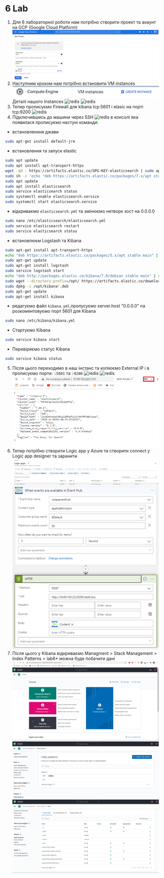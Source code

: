 # 6 Lab
  1. Для 6 лабораторної роботи нам потрібно створити проект та акаунт на GCP (Google Cloud Platform)
  ![redis](https://github.com/Opytko/NOSQL/blob/main/Screen/L6_1.png)
  2. Наступним кроком нам потрібно встановити VM instances 
  ![redis](https://github.com/Opytko/NOSQL/blob/main/Screen/L6_2.png)
     Деталі нашого Instances
  ![redis](https://github.com/Opytko/NOSQL/blob/main/Screenhttps://github.com/Opytko/NOSQL/blob/main/Screenhttps://github.com/Opytko/NOSQL/blob/main/Screenhttps://github.com/Opytko/NOSQL/blob/main/Screen/L6_4.png)
  ![redis](https://github.com/Opytko/NOSQL/blob/main/Screenhttps://github.com/Opytko/NOSQL/blob/main/Screenhttps://github.com/Opytko/NOSQL/blob/main/Screen/L6_4_1.png)
  3. Тепер прописуємо Firewall для kibana tcp:5601 і elasic на порті tcp:9200
  ![redis](https://github.com/Opytko/NOSQL/blob/main/Screenhttps://github.com/Opytko/NOSQL/blob/main/Screen/L6_3.png)
  4. Підключившись до машини через SSH
  ![redis](.https://github.com/Opytko/NOSQL/blob/main/Screen/L6_5.png)
  в консолі яка появилася прописуємо настуні команди:
     
   - встановленння джави
```sh
sudo apt-get install default-jre
```
   - встановлення та запуск elastic 
```sh
sudo apt update
sudo apt install apt-transport-https
wget -qO - https://artifacts.elastic.co/GPG-KEY-elasticsearch | sudo apt-key add -
sudo sh -c 'echo "deb https://artifacts.elastic.co/packages/7.x/apt stable main" > /etc/apt/sources.list.d/elastic-7.x.list'
sudo apt update
sudo apt install elasticsearch
sudo service elasticsearch status
sudo systemctl enable elasticsearch.service
sudo systemctl start elasticsearch.service
```
   - відкриваємо `elasticsearch.yml` та змінюємо нетворк хост на 0.0.0.0
```sh
sudo nano /etc/elasticsearch/elasticsearch.yml
sudo service elasticsearch restart
sudo service elasticsearch status
```
   - встановлюєм Logstash та Kibana
```sh
sudo apt-get install apt-transport-https
echo "deb https://artifacts.elastic.co/packages/5.x/apt stable main" | sudo tee -a /etc/apt/sources.list.d/elastic-5.x.list
sudo apt-get update
sudo apt-get install logstash
sudo service logstash start
echo "deb http://packages.elastic.co/kibana/7.0/debian stable main" | sudo tee -a /etc/apt/sources.list.d/kibana-7.0.x.list
sudo wget --directory-prefix=/opt/ https://artifacts.elastic.co/downloads/kibana/kibana-7.6.1-amd64.deb
sudo dpkg -i /opt/kibana*.deb
sudo apt-get update
sudo apt-get install kibana
```
   - редагуємо файл `kibana.yml`,пропусуємо server.host "0.0.0.0" nа розкоментовуємо порт 5601 для Kibana
```sh
sudo nano /etc/kibana/kibana.yml
```
   - Стартуємо Kibana
```sh
sudo service kibana start
```
  - Перевіряємо статус Kibana
```sh
sudo service kibana status
```
5. Після цього переходимо в наш інстанс та копіюємо External IP і в прописуємо порти: `:5601` та `:9200`
![redis](https://github.com/Opytko/NOSQL/blob/main/Screenhttps://github.com/Opytko/NOSQL/blob/main/Screenhttps://github.com/Opytko/NOSQL/blob/main/Screen/L6_6.png)
![redis](https://github.com/Opytko/NOSQL/blob/main/Screenhttps://github.com/Opytko/NOSQL/blob/main/Screen/L6_6_1.png)
![redis](https://github.com/Opytko/NOSQL/blob/main/Screen/L6_6_2.png)
6. Тепер потрібно створити Logic app у Azure та створити connect у Logic app designer та заранити
![redis](https://github.com/Opytko/NOSQL/blob/main/Screen/L6_7_1.png)
![redis](https://github.com/Opytko/NOSQL/blob/main/Screen/L6_7_2.png)
7. Після цього у Kibana відкриваємо Managment > Stack Management > Index Patterns > lab6* можна буде побачити дані 
![redis](https://github.com/Opytko/NOSQL/blob/main/Screen/L6_6_1.png)
![redis](https://github.com/Opytko/NOSQL/blob/main/Screen/L6_8_1.png)
![redis](https://github.com/Opytko/NOSQL/blob/main/Screen/L6_8_2.png)






